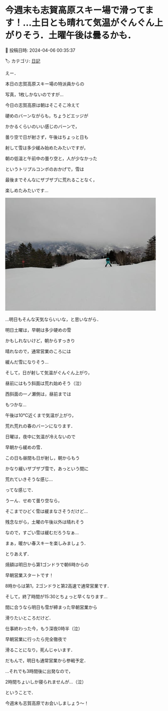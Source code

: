 # 今週末も志賀高原スキー場で滑ってます！…土日とも晴れて気温がぐんぐん上がりそう．土曜午後は曇るかも．

📅 投稿日時: 2024-04-06 00:35:37

🏷️ カテゴリ: [日記](cc4b5682fb7b8b144980957a978653fb0.md)

えー．


本日の志賀高原スキー場の特派員からの


写真，1枚しかないのですが…





今日の志賀高原は朝はそこそこ冷えて


硬めのバーンながらも，ちょうどエッジが


かかるくらいのいい感じのバーンで，


曇り空で日が射さず，午後はちょっと日も


射して雪は多少緩み始めたみたいですが，


朝の低温と午前中の曇り空と，人が少なかった


というトリプルコンボのおかげで，雪は


最後までそんなにザブザブに荒れることなく，


楽しめたみたいです…




![355d2be092e13a943cec171f3edd8210.jpg](images/355d2be092e13a943cec171f3edd8210.jpg)







…明日もそんな天気ならいいな，と思いながら．





明日土曜は，早朝は多少硬めの雪


かもしれないけど，朝からすっきり


晴れなので，通常営業のころには


緩んだ雪になりそう…


そして，日が射して気温がぐんぐん上がり，


昼前にはもう斜面は荒れ始めそう（泣）


西斜面の一ノ瀬側は，昼前までは


もつかな…


午後は10℃近くまで気温が上がり，


荒れ荒れの春のバーンになります．





日曜は，夜中に気温が冷えないので


早朝から緩めの雪．


この日も昼間も日が射し，朝からもう


かなり緩いザブザブ雪で，あっという間に


荒れていきそうな感じ…





ってな感じで．


うーん．せめて曇り空なら，


そこまでひどく雪は緩まなさそうだけど…


残念ながら，土曜の午後以外は晴れそう


なので，すごい雪は緩むだろうなぁ…





まぁ，暖かい春スキーを楽しみましょう．





とりあえず．


焼額は明日から第1ゴンドラで朝6時からの


早朝営業スタートです！


8時からは第1，2ゴンドラと第2高速で通常営業です．


そして，終了時間が15:30とちょっと早くなります…





間に合うなら明日も雪が締まった早朝営業から


滑りたいところだけど．


仕事終わった今，もう深夜0時半（泣）


早朝営業に行ったら完全徹夜で


滑ることになり，死んじゃいます．





だもんで，明日も通常営業から参戦予定．


…それでも3時間後に出発なので，


2時間ちょいしか寝られませんが…（泣）





ということで．


今週末も志賀高原でお会いしましょう～！
